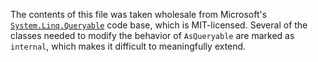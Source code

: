 The contents of this file was taken wholesale from Microsoft's [`System.Linq.Queryable`](https://github.com/dotnet/corefx/tree/master/src/System.Linq.Queryable/src/System/Linq) code base, which is MIT-licensed. Several of the classes needed to modify the behavior of `AsQueryable` are marked as `internal`, which makes it difficult to meaningfully extend.
